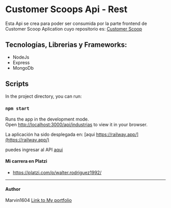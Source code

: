 # Customer Scoops Api - Rest
Esta Api se crea para poder ser consumida por la parte frontend de Customer Scoop Aplication cuyo repositorio es:  [Customer Scoop](https://github.com/marvin1604/customer-scoops)

## Tecnologías, Librerias y Frameworks:

- NodeJs
- Express
- MongoDb

## Scripts

In the project directory, you can run:

### `npm start`

Runs the app in the development mode.\
Open [http://localhost:3000/api/industrias](http://localhost:3000/api/industrias) to view it in your browser.

La aplicación ha sido desplegada en: [aqui https://railway.app/](https://railway.app/) 

puedes ingresar al API [aqui](https://customer-scoops-restapi-production.up.railway.app/api/industrias)  


#### Mi carrera en Platzi
- https://platzi.com/p/walter.rodriguez1992/

------------
#### Author
Marvin1604
[Link to My portfolio](https://marvin1604.github.io/portafolio/)<br>
